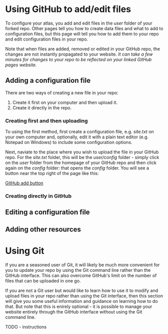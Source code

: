 # Using GitHub to add/edit files
To configure your atlas, you add and edit files in the *user* folder of your forked repo. Other pages tell you how to create data files and what to add to configuration files, but this page will tell you how to add them to your repo and edit configuration files in your repo.

Note that when files are added, removed or edited in your GitHub repo, the changes are not instantly propagated to your website. *It can take a few minutes for changes to your repo to be reflected on your linked GitHub pages website.*

## Adding a configuration file
There are two ways of creating a new file in your repo:

1. Create it first on your computer and then upload it.
2. Create it directly in the repo.

### Creating first and then uploading
To using the first method, first create a configuration file, e.g. *site.txt* on your own computer and, optionally, edit it with a plain text editor (e.g. Notepad on Windows) to include some configuration options.

Next, naviate to the place where you wish to upload the file in your GitHub repo. For the *site.txt* folder, this will be the *user/config* folder - simply click on the *user* folder from the homepage of your GitHub repo and then click again on the *config* folder: that opens the *config* folder. You will see a button near the top right of the page like this:

[GitHub add button](./images/add-button.png)

### Creating directly in GitHub

## Editing a configuration file

## Adding other resources


# Using Git
If you are a seasoned user of Git, it will likely be much more convenient for you to update your repo by using the Git command line rather than the GitHub interface. This can also overcome GitHub's limit on the number of files that can be uploaded in one go.

If you are not a Git user but would like to learn how to use it to modify and upload files in your repo rather than using the Git interface, then this section will give you some useful information and guidance on learning how to do that. But note that this is enirely optional - it is possible to manage your website entirely through the GitHub interface without using the Git command line.

TODO - instructions
